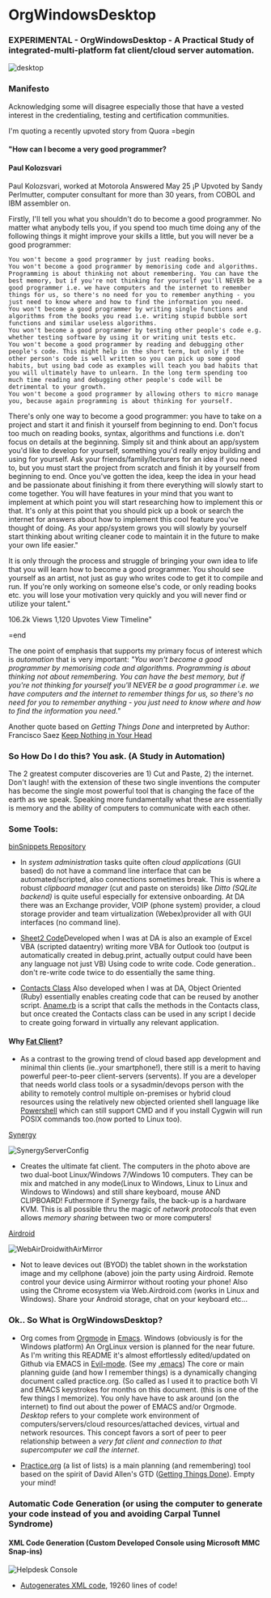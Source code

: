 # OrgWindowsDesktop
### EXPERIMENTAL - OrgWindowsDesktop - A Practical Study of integrated-multi-platform fat client/cloud server automation.
![desktop](https://github.com/RayNieva/OrgWindowsDesktop/blob/master/0128171145a.jpg)
### Manifesto

Acknowledging some will disagree especially those that have a vested interest in the credentialing, testing and certification communities.

I'm quoting a recently upvoted story from Quora
=begin
#### "How can I become a very good programmer?
#### Paul Kolozsvari
Paul Kolozsvari, worked at Motorola
Answered May 25 ¡P Upvoted by Sandy Perlmutter, computer consultant for more than 30 years, from COBOL and IBM assembler on.

Firstly, I'll tell you what you shouldn't do to become a good programmer. No matter what anybody tells you, if you spend too much time doing any of the following things it might improve your skills a little, but you will never be a good programmer:

    You won't become a good programmer by just reading books.
    You won't become a good programmer by memorising code and algorithms. Programming is about thinking not about remembering. You can have the best memory, but if you're not thinking for yourself you'll NEVER be a good programmer i.e. we have computers and the internet to remember things for us, so there's no need for you to remember anything - you just need to know where and how to find the information you need.
    You won't become a good programmer by writing single functions and algorithms from the books you read i.e. writing stupid bubble sort functions and similar useless algorithms.
    You won't become a good programmer by testing other people's code e.g. whether testing software by using it or writing unit tests etc.
    You won't become a good programmer by reading and debugging other people's code. This might help in the short term, but only if the other person's code is well written so you can pick up some good habits, but using bad code as examples will teach you bad habits that you will ultimately have to unlearn. In the long term spending too much time reading and debugging other people's code will be detrimental to your growth.
    You won't become a good programmer by allowing others to micro manage you, because again programming is about thinking for yourself.

There's only one way to become a good programmer: you have to take on a project and start it and finish it yourself from beginning to end. Don't focus too much on reading books, syntax, algorithms and functions i.e. don't focus on details at the beginning. Simply sit and think about an app/system you'd like to develop for yourself, something you'd really enjoy building and using for yourself. Ask your friends/family/lecturers for an idea if you need to, but you must start the project from scratch and finish it by yourself from beginning to end. Once you've gotten the idea, keep the idea in your head and be passionate about finishing it from there everything will slowly start to come together. You will have features in your mind that you want to implement at which point you will start researching how to implement this or that. It's only at this point that you should pick up a book or search the internet for answers about how to implement this cool feature you've thought of doing. As your app/system grows you will slowly by yourself start thinking about writing cleaner code to maintain it in the future to make your own life easier."


It is only through the process and struggle of bringing your own idea to life that you will learn how to become a good programmer. You should see yourself as an artist, not just as guy who writes code to get it to compile and run. If you're only working on someone else's code, or only reading books etc. you will lose your motivation very quickly and you will never find or utilize your talent."

106.2k Views  1,120 Upvotes  View Timeline"

=end

The one point of emphasis that supports my primary focus of interest which is _automation_ that is very important: 
*"You won't become a good programmer by memorising code and algorithms. Programming is about thinking not about  remembering. You can have the best memory, but if you're not thinking for yourself you'll NEVER be a good  programmer i.e. we have computers and the internet to remember things for us, so there's no need for you to remember anything - you just need to know where and how to find the information you need."*

Another quote based on *Getting Things Done* and interpreted by Author: Francisco Saez
[Keep Nothing in Your Head](https://facilethings.com/blog/en/habits)

### So How Do I do this? You ask. (A Study in Automation)

The 2 greatest computer discoveries are 1) Cut and Paste,  2) the internet. Don't laugh! with the extension of these two single inventions the computer has become the single most powerful tool that is changing the face of the earth as we speak. Speaking more fundamentally what these are essentially is memory and the ability of computers to communicate with each other.

### Some Tools:

[binSnippets Repository](https://github.com/RayNieva/binSnippets)

- In _system administration_ tasks quite often _cloud applications_ (GUI based) do not have a command line interface that can be automated/scripted, also connections sometimes break. This is where a robust _clipboard manager_ (cut and paste on steroids) like _Ditto (SQLite backend)_ is quite useful especially for extensive onboarding. At DA there was an Exchange provider, VOIP (phone system) provider, a cloud storage provider and team virtualization (Webex)provider all with GUI interfaces (no command line).

- [Sheet2 Code](https://github.com/RayNieva/binSnippets/blob/master/Sheet2Code.vb)Developed when I was at DA is also an example of Excel VBA (scripted dataentry) writing more VBA for Outlook too (output is automatically created in debug.print, actually output could have been any language not just VB) Using code to write code. Code generation.. don't re-write code twice to do essentially the same thing.

- [Contacts Class](https://github.com/RayNieva/binSnippets/blob/master/Contacts02-26-14.rb) Also developed when I was at DA, Object Oriented (Ruby) essentially enables creating code that can be reused by another script. [Aname.rb](https://github.com/RayNieva/binSnippets/blob/master/aname.rb) is a script that calls the methods in the Contacts class, but once created the Contacts class can be used in any script I decide to create going forward in virtually any relevant application.

#### Why [Fat Client](https://en.wikipedia.org/wiki/Fat_client)?

- As a contrast to the growing trend of cloud based app development and minimal thin clients (ie..your smartphone!), there still is a merit to having powerful peer-to-peer client-servers (servents). If you are a developer that needs world class tools or a sysadmin/devops person with the ability to remotely control multiple on-premises or hybrid cloud resources using the relatively new objected oriented shell language like [Powershell](https://github.com/RayNieva/OrgWindowsDesktop/blob/master/PowerShellTestCommands.ps1) which can still support CMD and if you install Cygwin will run POSIX commands too.(now ported to Linux too).

[Synergy](https://symless.com/synergy) 

![SynergyServerConfig](https://github.com/RayNieva/OrgWindowsDesktop/blob/master/SynergyServerConfig.jpg)

- Creates the ultimate fat client. The computers in the photo above are two dual-boot Linux/Windows 7/Windows 10 computers. They can be mix and matched in any mode(Linux to Windows, Linux to Linux and Windows to Windows) and still share keyboard, mouse AND CLIPBOARD!  Futhermore if Synergy fails, the back-up is a hardware KVM. This is all possible thru the magic of _network protocols_ that even allows _memory sharing_ between two or more computers!

[Airdroid](https://www.airdroid.com/)

![WebAirDroidwithAirMirror](https://github.com/RayNieva/OrgWindowsDesktop/blob/master/AirDroid-Mirror.jpg)

- Not to leave devices out (BYOD) the tablet shown in the workstation image and my cellphone (above) join the party using Airdroid. Remote control your device using Airmirror without rooting your phone! Also using the Chrome ecosystem via Web.Airdroid.com (works in Linux and Windows). Share your Android storage, chat on your keyboard etc...

### Ok.. So What is OrgWindowsDesktop?

- Org comes from [Orgmode](http://orgmode.org/) in [Emacs](https://en.wikipedia.org/wiki/Emacs). Windows (obviously is for the Windows platform) An OrgLinux version is planned for the near future. As I'm writing this README it's almost effortlessly edited/updated on Github via EMACS in [Evil-mode](http://wikemacs.org/wiki/Evil). (See  my [.emacs](https://github.com/RayNieva/OrgWindowsDesktop/blob/master/.emacs)) The core or main planning guide (and how I remember things) is a dynamically changing document called practice.org. (So called as I used it to practice both VI and EMACS keystrokes for months on this document. (this is one of the few things I memorize). You only have have to ask around (on the internet) to find out about the power of EMACS and/or Orgmode. _Desktop_ refers to your complete work environment of computers/servers/cloud resources/attached devices, virtual and network resources. This concept favors a sort of peer to peer relationship between a _very fat client and connection to that supercomputer we call the internet_.

- [Practice.org](https://github.com/RayNieva/OrgWindowsDesktop/blob/master/practice.org) (a list of lists) is a main planning (and remembering) tool based on the spirit of David Allen's GTD ([Getting Things Done](http://gettingthingsdone.com/)). Empty your mind!

### Automatic Code Generation (or using the computer to generate your code instead of you and avoiding Carpal Tunnel Syndrome)

#### XML Code Generation (Custom Developed Console using Microsoft MMC Snap-ins)

![Helpdesk Console](https://github.com/RayNieva/OrgWindowsDesktop/blob/master/helpdesk.jpg)

- [Autogenerates XML code](https://raw.githubusercontent.com/RayNieva/OrgWindowsDesktop/master/Console1Helpdesk1.msc), 19260 lines of code!
